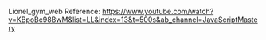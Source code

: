 Lionel_gym_web
Reference: https://www.youtube.com/watch?v=KBpoBc98BwM&list=LL&index=13&t=500s&ab_channel=JavaScriptMastery